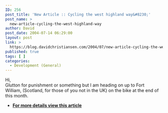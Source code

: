 ```yaml
---
ID: 256
post_title: 'New Article :: Cycling the west highland way&#8230;'
post_name: >
  new-article-cycling-the-west-highland-way
author: David
post_date: 2004-07-14 06:29:00
layout: post
link: >
  https://blog.davidchristiansen.com/2004/07/new-article-cycling-the-west-highland-way/
published: true
tags: [ ]
categories:
  - Development (General)
---
```

<div class="postText"><span class="postbody">Hi, <br>Glutton for punishment or something but I am heading on up to Fort William,&nbsp;(Scotland, for those of you&nbsp;not in the UK)&nbsp;on the&nbsp;bike at the end of this month. <br></span></div>
<ul>
<li><a href="http://geekswithblogs.net/dchristiansen/articles/8382.aspx"><strong>For more details view this article</strong></a></li></ul>